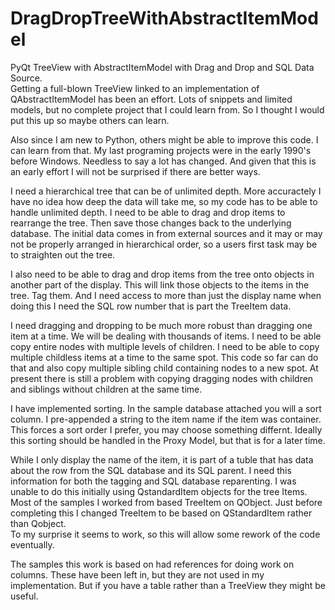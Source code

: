 # DragDropTreeWithAbstractItemModel
PyQt TreeView with AbstractItemModel with Drag and Drop and SQL Data Source.  
Getting a full-blown TreeView linked to an implementation of QAbstractItemModel has been an effort. 
Lots of snippets and limited models, but no complete project that I could learn from. So I thought I would put this up
so maybe others can learn.

Also since I am new to Python, others might be able to improve this code. I can learn from that.  My last programing
projects were in the early 1990's before Windows. Needless to say a lot has changed.  And given that this is an early
effort I will not be surprised if there are better ways.

I need a hierarchical tree that can be of unlimited depth.  More accuractely I have no idea how deep the data will
take me, so my code has to be able to handle unlimited depth.  I need to be able to drag and drop items to rearrange
the tree.  Then save those changes back to the underlying database.  The initial data comes in from external sources 
and it may or may not be properly arranged in hierarchical order, so a users first task may be to straighten out 
the tree.

I also need to be able to drag and drop items from the tree onto objects in another part of the display.  This will
link those objects to the items in the tree.  Tag them.  And I need access to more than just the display name when 
doing this I need the SQL row number that is part the TreeItem data.

I need dragging and dropping to be much more robust than dragging one item at a time. We will be dealing with thousands
of items.  I need to be able copy entire nodes with multiple levels of children.  I need to be able to copy multiple
childless items at a time to the same spot.  This code so far can do that and also copy multiple sibling child
containing nodes to a new spot.  At present there is still a problem with copying dragging nodes with children and
siblings without children at the same time.

I have implemented sorting.  In the sample database attached you will a sort column.  I pre-appended a string to the
item name if the item was container.  This forces a sort order I prefer, you may choose something differnt.  Ideally
this sorting should be handled in the Proxy Model, but that is for a later time.

While I only display the name of the item, it is part of a tuble that has data about the row from the SQL database
and its SQL parent. I need this information for both the tagging and SQL database reparenting.  I was unable to do 
this initially using QstandardItem objects for the tree Items. Most of the samples I worked from based TreeItem on
QObject.  Just before completing this I changed TreeItem to be based on QStandardItem rather than Qobject.  
To my surprise it seems to work, so this will allow some rework of the code eventually.  

The samples this work is based on had references for doing work on columns.  These have been left in, but they are
not used in my implementation.  But if you have a table rather than a TreeView they might be useful.
